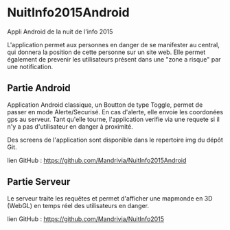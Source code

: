 # NuitInfo2015Android
Appli Android de la nuit de l'info 2015

L'application permet aux personnes en danger de se manifester au central, qui donnera la position de cette personne sur un site web. Elle permet également de prevenir les utilisateurs présent dans une "zone a risque" par une notification.

## Partie Android

Application Android classique, un Boutton de type Toggle, permet de passer en mode Alerte/Securisé. En cas d'alerte, elle envoie les coordonées gps au serveur. Tant qu'elle tourne, l'application verifie via une requete si il n'y a pas d'utilisateur en danger à proximité.

Des screens de l'application sont disponible dans le repertoire img du dépôt Git.

lien GitHub : https://github.com/Mandrivia/NuitInfo2015Android

## Partie Serveur

Le serveur traite les requêtes et permet d'afficher une mapmonde en 3D (WebGL) en temps réel des utilisateurs en danger.

lien GitHub : https://github.com/Mandrivia/NuitInfo2015

